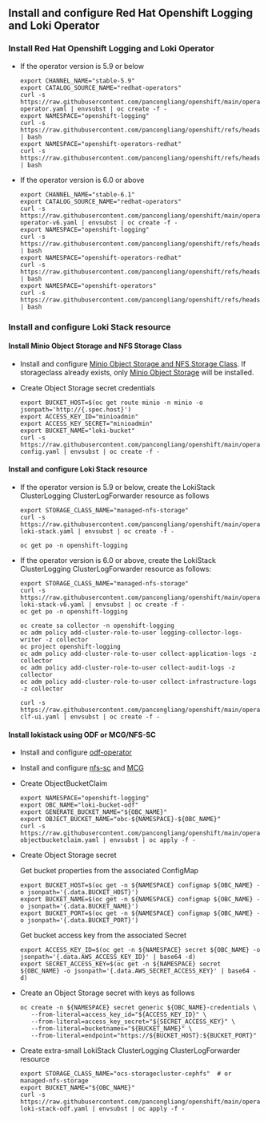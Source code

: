 ## Install and configure Red Hat Openshift Logging and Loki Operator


### Install Red Hat Openshift Logging and Loki Operator

* If the operator version is 5.9 or below
  ```
  export CHANNEL_NAME="stable-5.9"
  export CATALOG_SOURCE_NAME="redhat-operators"
  curl -s https://raw.githubusercontent.com/pancongliang/openshift/main/operator/logging/lokistack/01-operator.yaml | envsubst | oc create -f -
  export NAMESPACE="openshift-logging"
  curl -s https://raw.githubusercontent.com/pancongliang/openshift/refs/heads/main/operator/approve_ip.sh | bash
  export NAMESPACE="openshift-operators-redhat"
  curl -s https://raw.githubusercontent.com/pancongliang/openshift/refs/heads/main/operator/approve_ip.sh | bash
  ```
* If the operator version is 6.0 or above
  ```
  export CHANNEL_NAME="stable-6.1"
  export CATALOG_SOURCE_NAME="redhat-operators"
  curl -s https://raw.githubusercontent.com/pancongliang/openshift/main/operator/logging/lokistack/01-operator-v6.yaml | envsubst | oc create -f -
  export NAMESPACE="openshift-logging"
  curl -s https://raw.githubusercontent.com/pancongliang/openshift/refs/heads/main/operator/approve_ip.sh | bash
  export NAMESPACE="openshift-operators-redhat"
  curl -s https://raw.githubusercontent.com/pancongliang/openshift/refs/heads/main/operator/approve_ip.sh | bash
  export NAMESPACE="openshift-operators"
  curl -s https://raw.githubusercontent.com/pancongliang/openshift/refs/heads/main/operator/approve_ip.sh | bash
  ```

  
### Install and configure Loki Stack resource

#### Install Minio Object Storage and NFS Storage Class

* Install and configure [Minio Object Storage and NFS Storage Class](/storage/nfs-sc/readme.md).
  If storageclass already exists, only [Minio Object Storage](/storage/minio/readme.md) will be installed.


* Create Object Storage secret credentials
  ```
  export BUCKET_HOST=$(oc get route minio -n minio -o jsonpath='http://{.spec.host}')
  export ACCESS_KEY_ID="minioadmin"
  export ACCESS_KEY_SECRET="minioadmin"
  export BUCKET_NAME="loki-bucket"
  curl -s https://raw.githubusercontent.com/pancongliang/openshift/main/operator/logging/lokistack/02-config.yaml | envsubst | oc create -f -
  ```

#### Install and configure Loki Stack resource
  
* If the operator version is 5.9 or below, create the LokiStack ClusterLogging ClusterLogForwarder resource as follows
  ```
  export STORAGE_CLASS_NAME="managed-nfs-storage"
  curl -s https://raw.githubusercontent.com/pancongliang/openshift/main/operator/logging/lokistack/03-loki-stack.yaml | envsubst | oc create -f -

  oc get po -n openshift-logging 
  ```

* If the operator version is 6.0 or above, create the LokiStack ClusterLogging ClusterLogForwarder resource as follows:
  ```
  export STORAGE_CLASS_NAME="managed-nfs-storage"
  curl -s https://raw.githubusercontent.com/pancongliang/openshift/main/operator/logging/lokistack/03-loki-stack-v6.yaml | envsubst | oc create -f -
  oc get po -n openshift-logging

  oc create sa collector -n openshift-logging
  oc adm policy add-cluster-role-to-user logging-collector-logs-writer -z collector
  oc project openshift-logging
  oc adm policy add-cluster-role-to-user collect-application-logs -z collector
  oc adm policy add-cluster-role-to-user collect-audit-logs -z collector
  oc adm policy add-cluster-role-to-user collect-infrastructure-logs -z collector

  curl -s https://raw.githubusercontent.com/pancongliang/openshift/main/operator/logging/lokistack/04-clf-ui.yaml | envsubst | oc create -f -
  ```

####  Install lokistack using ODF or MCG/NFS-SC
* Install and configure [odf-operator](/storage/odf/readme.md)
* Install and configure [nfs-sc](/storage/nfs-sc/readme.md) and [MCG](/storage/mcg/readme.md)
* Create ObjectBucketClaim
   ```
   export NAMESPACE="openshift-logging"
   export OBC_NAME="loki-bucket-odf"
   export GENERATE_BUCKET_NAME="${OBC_NAME}"
   export OBJECT_BUCKET_NAME="obc-${NAMESPACE}-${OBC_NAME}"
   curl -s https://raw.githubusercontent.com/pancongliang/openshift/main/operator/logging/lokistack/02-objectbucketclaim.yaml | envsubst | oc apply -f -
   ```

* Create Object Storage secret

  Get bucket properties from the associated ConfigMap
   ```
   export BUCKET_HOST=$(oc get -n ${NAMESPACE} configmap ${OBC_NAME} -o jsonpath='{.data.BUCKET_HOST}')
   export BUCKET_NAME=$(oc get -n ${NAMESPACE} configmap ${OBC_NAME} -o jsonpath='{.data.BUCKET_NAME}')
   export BUCKET_PORT=$(oc get -n ${NAMESPACE} configmap ${OBC_NAME} -o jsonpath='{.data.BUCKET_PORT}')
   ```
  Get bucket access key from the associated Secret
   ```
   export ACCESS_KEY_ID=$(oc get -n ${NAMESPACE} secret ${OBC_NAME} -o jsonpath='{.data.AWS_ACCESS_KEY_ID}' | base64 -d)
   export SECRET_ACCESS_KEY=$(oc get -n ${NAMESPACE} secret ${OBC_NAME} -o jsonpath='{.data.AWS_SECRET_ACCESS_KEY}' | base64 -d)
   ```

* Create an Object Storage secret with keys as follows
   ```
   oc create -n ${NAMESPACE} secret generic ${OBC_NAME}-credentials \
      --from-literal=access_key_id="${ACCESS_KEY_ID}" \
      --from-literal=access_key_secret="${SECRET_ACCESS_KEY}" \
      --from-literal=bucketnames="${BUCKET_NAME}" \
      --from-literal=endpoint="https://${BUCKET_HOST}:${BUCKET_PORT}"
   ```

* Create extra-small LokiStack ClusterLogging ClusterLogForwarder resource
   ```
  export STORAGE_CLASS_NAME="ocs-storagecluster-cephfs"  # or  managed-nfs-storage
  export BUCKET_NAME="${OBC_NAME}"
  curl -s https://raw.githubusercontent.com/pancongliang/openshift/main/operator/logging/lokistack/03-loki-stack-odf.yaml | envsubst | oc apply -f -
   ```
